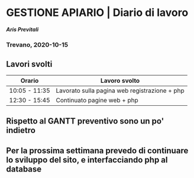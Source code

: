 # GESTIONE APIARIO | Diario di lavoro
##### Aris Previtali
### Trevano, 2020-10-15

## Lavori svolti


|Orario        |Lavoro svolto                 |
|--------------|------------------------------|
| 10:05 - 11:35 | Lavorato sulla pagina web registrazione + php |
| 12:30 - 15:45 | Continuato pagine web + php |


## 

## Rispetto al GANTT preventivo sono un po' indietro

## Per la prossima settimana prevedo di continuare lo sviluppo del sito, e interfacciando php al database